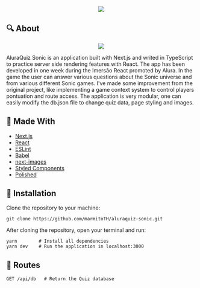 <p align='center'>
  <img src='https://user-images.githubusercontent.com/25598040/106496074-36618000-649b-11eb-82eb-4243bd640f32.png'/>
</p>

## 🔍 About

<p align='center'>
  <img src='https://user-images.githubusercontent.com/25598040/106502779-90664380-64a3-11eb-922a-2841881e61aa.png'/>
</p>

AluraQuiz Sonic is an application built with Next.js and writed in TypeScript to practice server side rendering features with React. The app has been developed in one week during the Imersão React promoted by Alura. In the game the user can answer various questions about the Sonic universe and from various different Sonic games. I've made some improvement from the original project, like implementing a game context system to control players pontuation and route access. The application is very modular, one can easily modify the db.json file to change quiz data, page styling and images.

## 🔧 Made With

- [Next.js](https://nextjs.org/)
- [React](https://reactjs.org/)
- [ESLint](https://eslint.org/)
- [Babel](https://babeljs.io/)
- [next-images](https://www.npmjs.com/package/next-images)
- [Styled Components](https://styled-components.com/)
- [Polished](https://www.npmjs.com/package/polished)

## 🔌 Installation

Clone the repository to your machine:

`git clone https://github.com/marmitoTH/aluraquiz-sonic.git`

After cloning the repository, open your terminal and run:

```
yarn        # Install all dependencies
yarn dev    # Run the application in localhost:3000
```

## 🚩 Routes

```
GET /api/db   # Return the Quiz database
```
